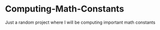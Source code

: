 # Computing-Math-Constants

Just a random project where I will be computing important math constants
